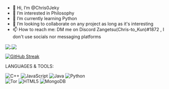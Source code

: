 - 👋 Hi, I’m @Chris0Jeky
- 👀 I’m interested in Philosophy 
- 🌱 I’m currently learning Python
- 💞️ I’m looking to collaborate on any project as long as it's interesting
- 📫 How to reach me: DM me on Discord Zangetsu(Chris-to_Kun)#1872 , I don't use socials nor messaging platforms

<!---
Chris0Jeky/Chris0Jeky is a ✨ special ✨ repository because its `README.md` (this file) appears on your GitHub profile.
You can click the Preview link to take a look at your changes.
--->


<a href="https://github.com/Chris0Jeky/github-readme-stats">
  <img align="center" src="https://github-readme-stats.vercel.app/api?username=Chris0Jeky&show_icons=true&theme=radical" />
</a>
<a href="https://github.com/Chris0Jeky/convoychat">
  <img align="center" src="https://github-readme-stats.vercel.app/api/top-langs/?username=Chris0Jeky&hide_progress=true&theme=radical" />
</a>

[![GitHub Streak](https://streak-stats.demolab.com/?user=Chris0Jeky&theme=dark)](https://git.io/streak-stats)

LANGUAGES & TOOLS:

![C++](https://img.shields.io/badge/c++-%2300599C.svg?style=for-the-badge&logo=c%2B%2B&logoColor=white)
![JavaScript](https://img.shields.io/badge/javascript-%23323330.svg?style=for-the-badge&logo=javascript&logoColor=%23F7DF1E)
![Java](https://img.shields.io/badge/java-%23ED8B00.svg?style=for-the-badge&logo=java&logoColor=white)
![Python](https://img.shields.io/badge/python-3670A0?style=for-the-badge&logo=python&logoColor=ffdd54)  
![Tor](https://img.shields.io/badge/Tor-7D4698?style=for-the-badge&logo=Tor-Browser&logoColor=white)
![HTML5](https://img.shields.io/badge/html5-%23E34F26.svg?style=for-the-badge&logo=html5&logoColor=white)
![MongoDB](https://img.shields.io/badge/MongoDB-%234ea94b.svg?style=for-the-badge&logo=mongodb&logoColor=white)
